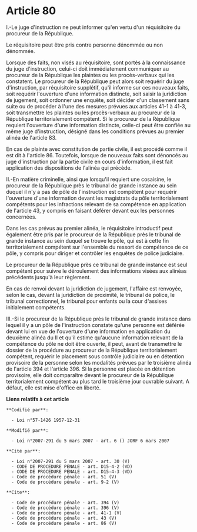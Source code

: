 # Article 80

I.-Le juge d'instruction ne peut informer qu'en vertu d'un réquisitoire du procureur de la République. 

Le réquisitoire peut être pris contre personne dénommée ou non dénommée. 

Lorsque des faits, non visés au réquisitoire, sont portés à la connaissance du juge d'instruction, celui-ci doit
immédiatement communiquer au procureur de la République les plaintes ou les procès-verbaux qui les constatent. Le procureur
de la République peut alors soit requérir du juge d'instruction, par réquisitoire supplétif, qu'il informe sur ces nouveaux
faits, soit requérir l'ouverture d'une information distincte, soit saisir la juridiction de jugement, soit ordonner une
enquête, soit décider d'un classement sans suite ou de procéder à l'une des mesures prévues aux articles 41-1 à 41-3, soit
transmettre les plaintes ou les procès-verbaux au procureur de la République territorialement compétent. Si le procureur de
la République requiert l'ouverture d'une information distincte, celle-ci peut être confiée au même juge d'instruction,
désigné dans les conditions prévues au premier alinéa de l'article 83. 

En cas de plainte avec constitution de partie civile, il est procédé comme il est dit à l'article 86. Toutefois, lorsque de
nouveaux faits sont dénoncés au juge d'instruction par la partie civile en cours d'information, il est fait application des
dispositions de l'alinéa qui précède. 

II.-En matière criminelle, ainsi que lorsqu'il requiert une cosaisine, le procureur de la République près le tribunal de
grande instance au sein duquel il n'y a pas de pôle de l'instruction est compétent pour requérir l'ouverture d'une
information devant les magistrats du pôle territorialement compétents pour les infractions relevant de sa compétence en
application de l'article 43, y compris en faisant déférer devant eux les personnes concernées. 

Dans les cas prévus au premier alinéa, le réquisitoire introductif peut également être pris par le procureur de la République
près le tribunal de grande instance au sein duquel se trouve le pôle, qui est à cette fin territorialement compétent sur
l'ensemble du ressort de compétence de ce pôle, y compris pour diriger et contrôler les enquêtes de police judiciaire. 

Le procureur de la République près ce tribunal de grande instance est seul compétent pour suivre le déroulement des
informations visées aux alinéas précédents jusqu'à leur règlement. 

En cas de renvoi devant la juridiction de jugement, l'affaire est renvoyée, selon le cas, devant la juridiction de proximité,
le tribunal de police, le tribunal correctionnel, le tribunal pour enfants ou la cour d'assises initialement compétents. 

III.-Si le procureur de la République près le tribunal de grande instance dans lequel il y a un pôle de l'instruction
constate qu'une personne est déférée devant lui en vue de l'ouverture d'une information en application du deuxième alinéa du
II et qu'il estime qu'aucune information relevant de la compétence du pôle ne doit être ouverte, il peut, avant de
transmettre le dossier de la procédure au procureur de la République territorialement compétent, requérir le placement sous
contrôle judiciaire ou en détention provisoire de la personne selon les modalités prévues par le troisième alinéa de
l'article 394 et l'article 396. Si la personne est placée en détention provisoire, elle doit comparaître devant le procureur
de la République territorialement compétent au plus tard le troisième jour ouvrable suivant. A défaut, elle est mise d'office
en liberté.

**Liens relatifs à cet article**

	**Codifié par**:

	  - Loi n°57-1426 1957-12-31

	**Modifié par**:

	  - Loi n°2007-291 du 5 mars 2007 - art. 6 () JORF 6 mars 2007

	**Cité par**:

	  - Loi n°2007-291 du 5 mars 2007 - art. 30 (V)
	  - CODE DE PROCEDURE PENALE - art. D15-4-2 (VD)
	  - CODE DE PROCEDURE PENALE - art. D15-4-3 (VD)
	  - Code de procédure pénale - art. 51 (V)
	  - Code de procédure pénale - art. 9-2 (V)

	**Cite**:

	  - Code de procédure pénale - art. 394 (V)
	  - Code de procédure pénale - art. 396 (V)
	  - Code de procédure pénale - art. 41-1 (V)
	  - Code de procédure pénale - art. 43 (V)
	  - Code de procédure pénale - art. 86 (V)
